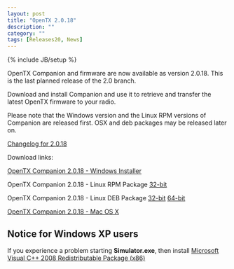 ```yaml
---
layout: post
title: "OpenTX 2.0.18"
description: ""
category: ""
tags: [Releases20, News]
---
```

{% include JB/setup %}

OpenTX Companion and firmware are now available as version 2.0.18. This is the last planned release of the 2.0 branch.
 
Download and install Companion and use it to retrieve and transfer the latest OpenTX firmware to your radio.

Please note that the Windows version and the Linux RPM versions of Companion are released first. OSX and deb packages may be released later on.

[Changelog for 2.0.18](https://github.com/opentx/opentx/releases/tag/2.0.18)

Download links:

[OpenTX Companion 2.0.18 - Windows Installer](http://downloads-20.open-tx.org/companion/companionInstall_2.0.18.exe)

OpenTX Companion 2.0.18 - Linux RPM Package [32-bit](http://downloads-20.open-tx.org/companion/companion-2.0.18-i686.rpm)

OpenTX Companion 2.0.18 - Linux DEB Package [32-bit](http://downloads-20.open-tx.org/companion/companion_2.0.18_i386.deb) [64-bit](http://downloads-20.open-tx.org/companion/companion_2.0.18_amd64.deb)

[OpenTX Companion 2.0.18 - Mac OS X](http://downloads-20.open-tx.org/companion/companion-macosx-2.0.18.dmg) 

## Notice for Windows XP users
If you experience a problem starting **Simulator.exe**, then install [Microsoft Visual C++ 2008 Redistributable Package (x86)](http://www.microsoft.com/en-us/download/details.aspx?id=29)
